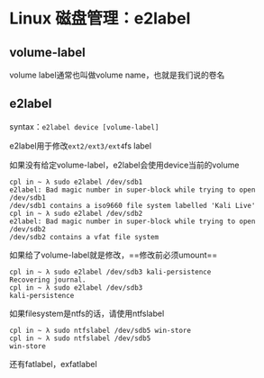 # Linux 磁盘管理：e2label

## volume-label

volume label通常也叫做volume name，也就是我们说的卷名

## e2label

syntax：`e2label device [volume-label]`

e2label用于修改`ext2/ext3/ext4`fs label

如果没有给定volume-label，e2label会使用device当前的volume

```
cpl in ~ λ sudo e2label /dev/sdb1 
e2label: Bad magic number in super-block while trying to open /dev/sdb1
/dev/sdb1 contains a iso9660 file system labelled 'Kali Live'
cpl in ~ λ sudo e2label /dev/sdb2 
e2label: Bad magic number in super-block while trying to open /dev/sdb2
/dev/sdb2 contains a vfat file system
```

如果给了volume-label就是修改，==修改前必须umount==

```
cpl in ~ λ sudo e2label /dev/sdb3 kali-persistence
Recovering journal.
cpl in ~ λ sudo e2label /dev/sdb3                 
kali-persistence
```

如果filesystem是ntfs的话，请使用ntfslabel

```
cpl in ~ λ sudo ntfslabel /dev/sdb5 win-store
cpl in ~ λ sudo ntfslabel /dev/sdb5          
win-store
```

还有fatlabel，exfatlabel
